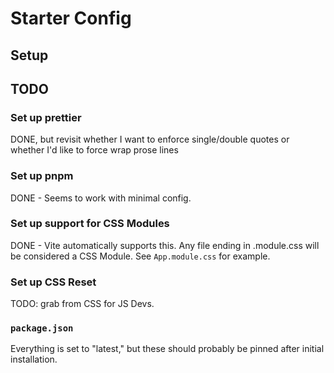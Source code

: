# Starter Config

## Setup

## TODO

### Set up prettier

DONE, but revisit whether I want to enforce single/double quotes or whether I'd like to force wrap prose lines

### Set up pnpm

DONE - Seems to work with minimal config.

### Set up support for CSS Modules

DONE - Vite automatically supports this. Any file ending in .module.css will be considered a CSS Module. See `App.module.css` for example.

### Set up CSS Reset

TODO: grab from CSS for JS Devs.

### `package.json`

Everything is set to "latest," but these should probably be pinned after initial installation.
